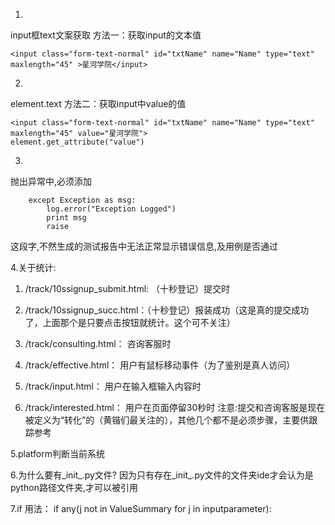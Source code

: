 1.
input框text文案获取
方法一：获取input的文本值
        
    <input class="form-text-normal" id="txtName" name="Name" type="text" maxlength="45" >星河学院</input>

2.
element.text
方法二：获取input中value的值
      
    <input class="form-text-normal" id="txtName" name="Name" type="text" maxlength="45" value="星河学院">
    element.get_attribute("value")
3.
抛出异常中,必须添加
        
        except Exception as msg:
            log.error("Exception Logged")
            print msg
            raise
这段字,不然生成的测试报告中无法正常显示错误信息,及用例是否通过

4.关于统计:
   1. /track/10ssignup_submit.html:  （十秒登记）提交时
    
   2. /track/10ssignup_succ.html：（十秒登记）报装成功（这是真的提交成功了，上面那个是只要点击按钮就统计。这个可不关注）
    
   3. /track/consulting.html：         咨询客服时
    
   4. /track/effective.html：            用户有鼠标移动事件（为了鉴别是真人访问）
   5. /track/input.html：                 用户在输入框输入内容时
   6. /track/interested.html：         用户在页面停留30秒时
    注意:提交和咨询客服是现在被定义为“转化”的（黄锴们最关注的），其他几个都不是必须步骤，主要供跟踪参考

5.platform判断当前系统

6.为什么要有_init_.py文件?
    因为只有存在_init_.py文件的文件夹ide才会认为是python路径文件夹,才可以被引用
    
7.if 用法：
        if any(j not in ValueSummary for j in inputparameter):